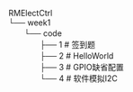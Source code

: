 RMElectCtrl  
└── week1  
　　└── code  
　　　　├── 1        # 签到题  
　　　　├── 2        # HelloWorld  
　　　　├── 3        # GPIO缺省配置  
　　　　└── 4        # 软件模拟I2C  

